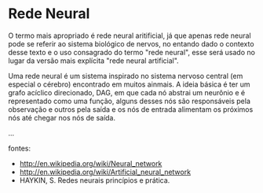 # Rede Neural

O termo mais apropriado é rede neural aritificial, já que apenas rede neural
pode se referir ao sistema biológico de nervos, no entando dado o contexto desse
texto e o uso consagrado do termo "rede neural", esse será usado no lugar da
versão mais explícita "rede neural artificial".

Uma rede neural é um sistema inspirado no sistema nervoso central (em especial o cérebro)
encontrado em muitos ainmais. A ideia básica é ter um grafo acíclico direcionado, DAG,
em que cada nó abstrai um neurônio e é representado como uma função, alguns desses nós
são responsáveis pela observação e outros pela saída e os nós de entrada alimentam os
próximos nós até chegar nos nós de saída.

...


fontes:

- http://en.wikipedia.org/wiki/Neural_network
- http://en.wikipedia.org/wiki/Artificial_neural_network
- HAYKIN, S. Redes neurais princípios e prática.
